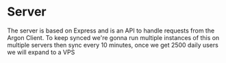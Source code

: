 # Server

The server is based on Express and is an API to handle requests from the Argon Client. To keep synced we're gonna run multiple instances of this on multiple servers then sync every 10 minutes, once we get 2500 daily users we will expand to a VPS